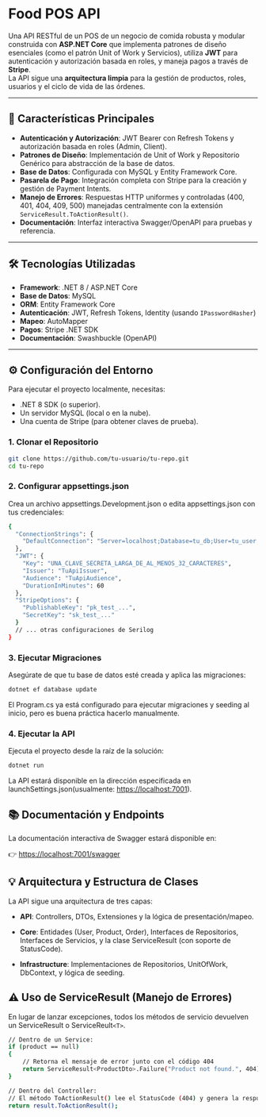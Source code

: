 # Food POS API

Una API RESTful de un POS de un negocio de comida robusta y modular construida con **ASP.NET Core** que implementa patrones de diseño esenciales (como el patrón Unit of Work y Servicios), utiliza **JWT** para autenticación y autorización basada en roles, y maneja pagos a través de **Stripe**.  
La API sigue una **arquitectura limpia** para la gestión de productos, roles, usuarios y el ciclo de vida de las órdenes.

---

## 🚀 Características Principales

- **Autenticación y Autorización**: JWT Bearer con Refresh Tokens y autorización basada en roles (Admin, Client).
- **Patrones de Diseño**: Implementación de Unit of Work y Repositorio Genérico para abstracción de la base de datos.
- **Base de Datos**: Configurada con MySQL y Entity Framework Core.
- **Pasarela de Pago**: Integración completa con Stripe para la creación y gestión de Payment Intents.
- **Manejo de Errores**: Respuestas HTTP uniformes y controladas (400, 401, 404, 409, 500) manejadas centralmente con la extensión `ServiceResult.ToActionResult()`.
- **Documentación**: Interfaz interactiva Swagger/OpenAPI para pruebas y referencia.

---

## 🛠️ Tecnologías Utilizadas

- **Framework**: .NET 8 / ASP.NET Core  
- **Base de Datos**: MySQL  
- **ORM**: Entity Framework Core  
- **Autenticación**: JWT, Refresh Tokens, Identity (usando `IPasswordHasher`)  
- **Mapeo**: AutoMapper  
- **Pagos**: Stripe .NET SDK  
- **Documentación**: Swashbuckle (OpenAPI)  

---

## ⚙️ Configuración del Entorno

Para ejecutar el proyecto localmente, necesitas:

- .NET 8 SDK (o superior).  
- Un servidor MySQL (local o en la nube).  
- Una cuenta de Stripe (para obtener claves de prueba).  

### 1. Clonar el Repositorio

```bash
git clone https://github.com/tu-usuario/tu-repo.git
cd tu-repo
```

### 2. Configurar appsettings.json

Crea un archivo appsettings.Development.json o edita appsettings.json con tus credenciales:

```bash
{
  "ConnectionStrings": {
    "DefaultConnection": "Server=localhost;Database=tu_db;User=tu_user;Password=tu_password;"
  },
  "JWT": {
    "Key": "UNA_CLAVE_SECRETA_LARGA_DE_AL_MENOS_32_CARACTERES",
    "Issuer": "TuApiIssuer",
    "Audience": "TuApiAudience",
    "DurationInMinutes": 60
  },
  "StripeOptions": {
    "PublishableKey": "pk_test_...",
    "SecretKey": "sk_test_..."
  }
  // ... otras configuraciones de Serilog
}
```

### 3. Ejecutar Migraciones

Asegúrate de que tu base de datos esté creada y aplica las migraciones:

```bash
dotnet ef database update
```

El Program.cs ya está configurado para ejecutar migraciones y seeding al inicio, pero es buena práctica hacerlo manualmente.

### 4. Ejecutar la API

Ejecuta el proyecto desde la raíz de la solución:

```bash
dotnet run
```

La API estará disponible en la dirección especificada en launchSettings.json(usualmente: <https://localhost:7001>).

## 📚 Documentación y Endpoints

La documentación interactiva de Swagger estará disponible en:

👉 <https://localhost:7001/swagger>

## 💡 Arquitectura y Estructura de Clases

La API sigue una arquitectura de tres capas:

- **API**: Controllers, DTOs, Extensiones y la lógica de presentación/mapeo.

- **Core**: Entidades (User, Product, Order), Interfaces de Repositorios, Interfaces de Servicios, y la clase ServiceResult (con soporte de StatusCode).

- **Infrastructure**: Implementaciones de Repositorios, UnitOfWork, DbContext, y lógica de seeding.

## ⚠️ Uso de ServiceResult (Manejo de Errores)

En lugar de lanzar excepciones, todos los métodos de servicio devuelven un ServiceResult o ServiceReult`<T>`.

```bash
// Dentro de un Service:
if (product == null)
{
    // Retorna el mensaje de error junto con el código 404
    return ServiceResult<ProductDto>.Failure("Product not found.", 404);
}

// Dentro del Controller:
// El método ToActionResult() lee el StatusCode (404) y genera la respuesta HTTP
return result.ToActionResult();
```
